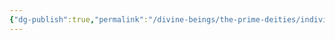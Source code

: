 ```yaml
---
{"dg-publish":true,"permalink":"/divine-beings/the-prime-deities/individual/thoth/","dgHomeLink":true,"dgPassFrontmatter":false}
---
```

